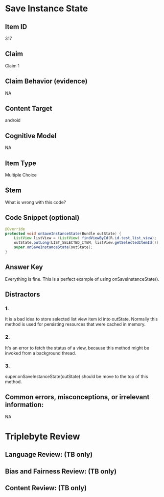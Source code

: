 # Save Instance State

## Item ID
317

## Claim
Claim 1

## Claim Behavior (evidence)
NA

## Content Target
android

## Cognitive Model
NA

## Item Type
Multiple Choice

## Stem
What is wrong with this code?

## Code Snippet (optional)
```java
@Override
protected void onSaveInstanceState(Bundle outState) {
    ListView listView = (ListView) findViewById(R.id.test_list_view);
    outState.putLong(LIST_SELECTED_ITEM, listView.getSelectedItemId());
    super.onSaveInstanceState(outState);
}
```

## Answer Key
Everything is fine. This is a perfect example of using onSaveInstanceState().

## Distractors

### 1.
It is a bad idea to store selected list view item id into outState. Normally this method is used for persisting resources that were cached in memory.

### 2.
It's an error to fetch the status of a view, because this method might be invoked from a background thread.

### 3.
super.onSaveInstanceState(outState) should be move to the top of this method.

## Common errors, misconceptions, or irrelevant information:
NA

# Triplebyte Review


## Language Review: (TB only)


## Bias and Fairness Review: (TB only)


## Content Review: (TB only)

